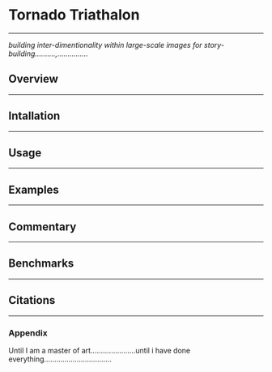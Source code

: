 # Tornado Triathalon
---
*building inter-dimentionality within large-scale images for story-building..........,...............*


## Overview
---
## Intallation
---
## Usage
---
## Examples

---
## Commentary
---
## Benchmarks
---
## Citations
---
### Appendix

Until I am a master of art......................until i have done everything.................................


